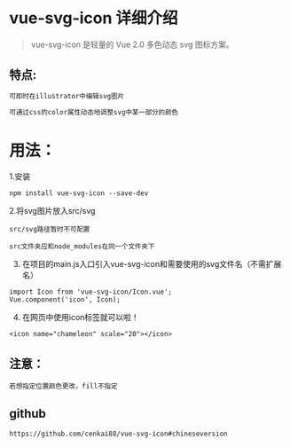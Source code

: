 # vue-svg-icon 详细介绍

> vue-svg-icon 是轻量的 Vue 2.0 多色动态 svg 图标方案。

## 特点:

``` bash
可即时在illustrator中编辑svg图片

可通过css的color属性动态地调整svg中某一部分的颜色
```

# 用法：
1.安装
```
npm install vue-svg-icon --save-dev
```
2.将svg图片放入src/svg
```
src/svg路径暂时不可配置

src文件夹应和node_modules在同一个文件夹下
```
3. 在项目的main.js入口引入vue-svg-icon和需要使用的svg文件名（不需扩展名）
```
import Icon from 'vue-svg-icon/Icon.vue';
Vue.component('icon', Icon);  
```
4.  在网页中使用icon标签就可以啦！
```
<icon name="chameleon" scale="20"></icon>
```
## 注意：
```
若想指定位置颜色更改，fill不指定
```
## github
```
https://github.com/cenkai88/vue-svg-icon#chineseversion
```
